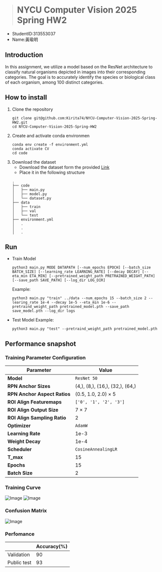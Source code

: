 > # NYCU Computer Vision 2025 Spring HW2
- StudentID:313553037
- Name:黃瑜明
## Introduction
In this assignment, we utilize a model based on the ResNet architecture to classify natural organisms depicted in images into their corresponding categories. The goal is to accurately identify the species or biological class of each organism, among 100 distinct categories.
## How to install
1. Clone the repository
    ```
    git clone git@github.com:Kirita74/NYCU-Computer-Vision-2025-Spring-HW2.git
    cd NYCU-Computer-Vision-2025-Spring-HW2
    ```
2. Create and activate conda environmen
    ```
    conda env create -f environment.yml
    conda activate CV
    cd code
    ```
3. Download the dataset
    - Download the dataset form the provided [Link](https://drive.google.com/file/d/1fx4Z6xl5b6r4UFkBrn5l0oPEIagZxQ5u/view)
    - Place it in the following structure
    ```
    .
    ├── code
    │   ├── main.py
    │   ├── model.py
    │   └── dataset.py
    ├── data
    │   ├── train
    │   ├── val
    │   └── test
    ├── environment.yml
    │   .
    │   .
    │   .
    ```
## Run
- Train Model
    ```
    python3 main.py MODE DATAPATH [--num_epochs EPOCH] [--batch_size BATCH_SIZE] [--learning_rate LEARNING_RATE] [--decay DECAY] [--eta_min ETA_MIN] [--pretrained_weight_path PRETRAINED_WEIGHT_PATH] [--save_path SAVE_PATH] [--log_dir LOG_DIR]
    ```
    Example:
    ```
    python3 main.py "train" ../data --num_epochs 15 --batch_size 2 --learing_rate 1e-4 --decay 1e-5 --eta_min 1e-6 --pretraind_weight_path pretrained_model.pth --save_path save_model.pth --log_dir logs
    ```
- Test Model
    Example:
    ```
    python3 main.py "test" --pretraind_weight_path pretrained_model.pth 
    ```

## Performance snapshot
### Training Parameter Configuration
| Parameter                      | Value                                                                      |
|-------------------------------|----------------------------------------------------------------------------|
| **Model**                     | `ResNet 50`                                                                |
| **RPN Anchor Sizes**          | (4,), (8,), (16,), (32,), (64,)                                            |
| **RPN Anchor Aspect Ratios**  | (0.5, 1.0, 2.0) × 5                                                         |
| **ROI Align Featuremaps**     | `['0', '1', '2', '3']`                                                     |
| **ROI Align Output Size**     | 7 × 7                                                                      |
| **ROI Align Sampling Ratio**  | 2                                                                          |
| **Optimizer**                 | `AdamW`                                                                    |
| **Learning Rate**             | 1e-3                                                                       |
| **Weight Decay**              | 1e-4                                                                       |
| **Scheduler**                 | `CosineAnnealingLR`                                                        |
| **T_max**                     | 15                                                                         |
| **Epochs**                    | 15                                                                         |
| **Batch Size**                | 2                                                                          |

### Training Curve
![Image](image/training_loss_epoch.png)
![Image](image/validation_accuracy.png)
### Confusion Matrix
![Image](image/confusion.png)
### Perfomance
||Accuracy(%)|
|----------|--|
|Validation|90|
|Public test|93|
